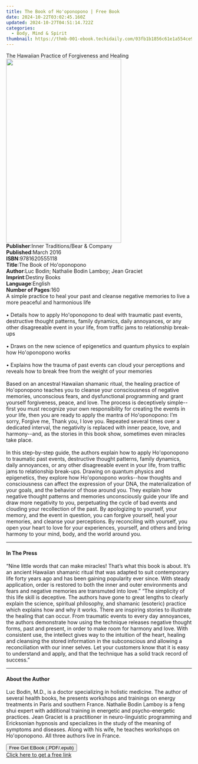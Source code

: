 ```yaml
---
title: The Book of Ho'oponopono | Free Book
date: 2024-10-22T03:02:45.160Z
updated: 2024-10-27T04:51:14.722Z
categories:
  - Body, Mind & Spirit
thumbnail: https://thmb-001-ebook.techidaily.com/03fb1b1856c61e1a554ce937f92cee0838cfe30329247ab5374e598e46e3c24b.jpg
---
```

<main id="book-container">
  <div class="flex flex-col">
    <div class="book-brief flex-1 py-6 px-4 sm:p-6 md:py-10 md:px-8">
      <!-- brief-->
      <div class="book-brief-main">
        The Hawaiian Practice of Forgiveness and Healing
      </div>
    </div>
    <div
      class="book-meta-info flex-1 grid gap-4 col-start-1 col-end-3 row-start-1 sm:mb-6 sm:grid-cols-4 lg:gap-6 lg:col-start-2 lg:row-end-6 lg:row-span-6 lg:mb-0"
    >
      <div
        class="book-meta-info-left place-content-center mt-4 p-4 text-sm leading-6 col-start-2 col-span-2 dark:text-slate-400"
      >
        <img
          class="w-full h-500 object-cover rounded-lg sm:h-255 sm:col-span-2 lg:col-span-full"
          src="https://img-001-ebook.techidaily.com/1d0659f33edf0557500a259f8695f5e6c44fa17c68d933e6dbf2e8d460f40199.jpg"
          alt=""
          width="312"
          height="500"
        />
      </div>
      <div
        class="book-meta-info-right mt-2 col-start-1 row-start-2 col-span-3 self-center"
      >
        <!-- meta data  -->
        <div class="flex flex-col px-4 md:px-8">
          <div class="flex-1">
            <strong>Publisher</strong>:<span class="px-2"
              >Inner Traditions/Bear &amp; Company</span
            >
          </div>
          <div class="flex-1">
            <strong>Published</strong>:<span class="px-2">March 2016</span>
          </div>
          <div class="flex-1">
            <strong>ISBN</strong>:<span class="px-2">9781620555118</span>
          </div>
          <div class="flex-1">
            <strong>Title</strong>:<span class="px-2"
              >The Book of Ho&#39;oponopono</span
            >
          </div>
          <div class="flex-1">
            <strong>Author</strong>:<span class="px-2"
              >Luc Bodin; Nathalie Bodin Lamboy; Jean Graciet</span
            >
          </div>
          <div class="flex-1">
            <strong>Imprint</strong>:<span class="px-2">Destiny Books</span>
          </div>
          <div class="flex-1">
            <strong>Language</strong>:<span class="px-2">English</span>
          </div>
          <div class="flex-1">
            <strong>Number of Pages</strong>:<span class="px-2">160</span>
          </div>
        </div>
      </div>
    </div>
    <div class="book-description flex-1 py-6 px-4 sm:p-6 md:py-10 md:px-8">
      <div class="book-description-main">
        <div accordion-content="" id="description">
          A simple practice to heal your past and cleanse negative memories to
          live a more peaceful and harmonious life <br /><br />• Details how to
          apply Ho'oponopono to deal with traumatic past events, destructive
          thought patterns, family dynamics, daily annoyances, or any other
          disagreeable event in your life, from traffic jams to relationship
          break-ups <br /><br />• Draws on the new science of epigenetics and
          quantum physics to explain how Ho'oponopono works <br /><br />•
          Explains how the trauma of past events can cloud your perceptions and
          reveals how to break free from the weight of your memories
          <br /><br />Based on an ancestral Hawaiian shamanic ritual, the
          healing practice of Ho'oponopono teaches you to cleanse your
          consciousness of negative memories, unconscious fears, and
          dysfunctional programming and grant yourself forgiveness, peace, and
          love. The process is deceptively simple--first you must recognize your
          own responsibility for creating the events in your life, then you are
          ready to apply the mantra of Ho'oponopono: I’m sorry, Forgive me,
          Thank you, I love you. Repeated several times over a dedicated
          interval, the negativity is replaced with inner peace, love, and
          harmony--and, as the stories in this book show, sometimes even
          miracles take place. <br /><br />In this step-by-step guide, the
          authors explain how to apply Ho'oponopono to traumatic past events,
          destructive thought patterns, family dynamics, daily annoyances, or
          any other disagreeable event in your life, from traffic jams to
          relationship break-ups. Drawing on quantum physics and epigenetics,
          they explore how Ho'oponopono works--how thoughts and consciousness
          can affect the expression of your DNA, the materialization of your
          goals, and the behavior of those around you. They explain how negative
          thought patterns and memories unconsciously guide your life and draw
          more negativity to you, perpetuating the cycle of bad events and
          clouding your recollection of the past. By apologizing to yourself,
          your memory, and the event in question, you can forgive yourself, heal
          your memories, and cleanse your perceptions. By reconciling with
          yourself, you open your heart to love for your experiences, yourself,
          and others and bring harmony to your mind, body, and the world around
          you.
        </div>
        <div class="accordion-fader"></div>
      </div>
    </div>
    <div class="book-excerpts flex-1 py-6 px-4 sm:p-6 md:py-10 md:px-8">
      <!-- excerpts-->
      <div class="book-excerpts-main">
        <hr />
        <h4 class="placeholder placeholder-heading">
          <span>In The Press</span>
        </h4>
        <p>
          “Nine little words that can make miracles! That’s what this book is
          about. It’s an ancient Hawaiian shamanic ritual that was adapted to
          suit contemporary life forty years ago and has been gaining popularity
          ever since. With steady application, order is restored to both the
          inner and outer environments and fears and negative memories are
          transmuted into love.” “The simplicity of this life skill is
          deceptive. The authors have gone to great lengths to clearly explain
          the science, spiritual philosophy, and shamanic (esoteric) practice
          which explains how and why it works. There are inspiring stories to
          illustrate the healing that can occur. From traumatic events to every
          day annoyances, the authors demonstrate how using the technique
          releases negative thought forms, past and present, in order to make
          room for harmony and love. With consistent use, the intellect gives
          way to the intuition of the heart, healing and cleansing the stored
          information in the subconscious and allowing a reconciliation with our
          inner selves. Let your customers know that it is easy to understand
          and apply, and that the technique has a solid track record of
          success.”
        </p>
      </div>
    </div>
    <div class="book-about-author flex-1 py-6 px-4 sm:p-6 md:py-10 md:px-8">
      <!-- about author-->
      <div class="book-main-author-main">
        <hr />
        <h4 class="placeholder placeholder-heading">
          <span>About the Author</span>
        </h4>
        <p>
          Luc Bodin, M.D., is a doctor specializing in holistic medicine. The
          author of several health books, he presents workshops and trainings on
          energy treatments in Paris and southern France. Nathalie Bodin Lamboy
          is a feng shui expert with additional training in energetic and
          psycho-energetic practices. Jean Graciet is a practitioner in
          neuro-linguistic programming and Ericksonian hypnosis and specializes
          in the study of the meaning of symptoms and diseases. Along with his
          wife, he teaches workshops on Ho'oponopono. All three authors live in
          France.
        </p>
      </div>
    </div>
    <div class="book-free-get flex-1 py-6 px-4 sm:p-6 md:py-10 md:px-8">
      <button
        id="btn-free-get"
        class="bg-blue-500 hover:bg-blue-700 text-white font-bold py-2 px-4 rounded"
      >
        Free Get EBook (.PDF/.epub)
      </button>
      <div id="countdown-display" class="px-2 text-lg mt-2"></div>
      <a
        id="free-link"
        class="hidden bg-blue-500 hover:bg-blue-700 text-white font-bold py-2 px-4 rounded"
        href="https://www.ebooks.com/en-us/book/95782713/the-book-of-ho-oponopono/luc-bodin/"
        target="_blank"
        >Click here to get a free link</a
      >
    </div>
    <script>
      let countdownTime = 0;
      let countdownInterval = null;
      document
        .getElementById('btn-free-get')
        .addEventListener('click', startCountdown);
      function startCountdown() {
        countdownTime = new Date().getTime() + 60000 * 3;
        countdownInterval = setInterval(updateCountdown, 1000);
        document.getElementById('btn-free-get').disabled = true;
        document
          .getElementById('btn-free-get')
          .classList.add('bg-gray-500', 'cursor-not-allowed');
      }
      function updateCountdown() {
        let currentTime = new Date().getTime();
        let timeLeft = countdownTime - currentTime;
        let secondsLeft = Math.floor(timeLeft / 1000);
        document.getElementById('countdown-display').innerHTML =
          `Remaining time: ${secondsLeft} seconds.`;
        if (secondsLeft <= 0) {
          clearInterval(countdownInterval);
          document.getElementById('btn-free-get').classList.add('hidden');
          document.getElementById('free-link').classList.remove('hidden');
          document.getElementById('countdown-display').innerHTML = '';
        }
      }
    </script>
  </div>
</main>

<ins class="adsbygoogle"
      style="display:block"
      data-ad-client="ca-pub-7571918770474297"
      data-ad-slot="8358498916"
      data-ad-format="auto"
      data-full-width-responsive="true"></ins>
    